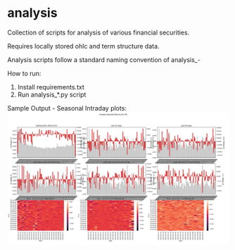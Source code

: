 # analysis

Collection of scripts for analysis of various financial securities.

Requires locally stored ohlc and term structure data. 

Analysis scripts follow a standard naming convention of analysis_<analysis type>-<symbol>

How to run:

1. Install requirements.txt 
2. Run analysis_*.py script  


Sample Output - Seasonal Intraday plots: 
![Intraday](https://github.com/doomed51/analysis/blob/main/screenshots/analysis_seasonal-intraday.JPG)
